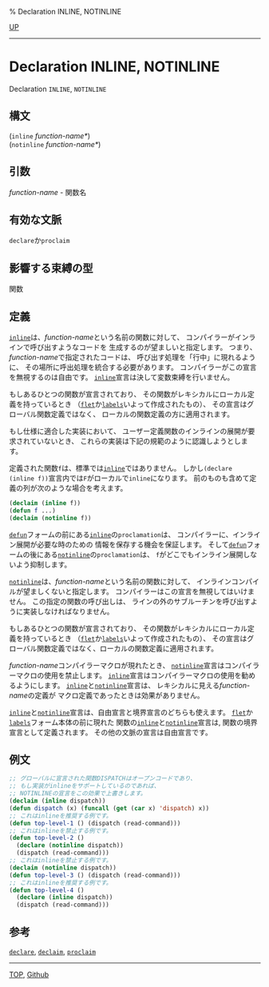 % Declaration INLINE, NOTINLINE

[UP](3.8.html)  

---

# Declaration **INLINE, NOTINLINE**


Declaration `INLINE`, `NOTINLINE`


## 構文

(`inline` *function-name\**)  
(`notinline` *function-name\**)


## 引数

*function-name* - 関数名


## 有効な文脈

`declare`か`proclaim`


## 影響する束縛の型

関数


## 定義

[`inline`](3.8.inline.html)は、*function-name*という名前の関数に対して、
コンパイラーがインラインで呼び出すようなコードを
生成するのが望ましいと指定します。
つまり、*function-name*で指定されたコードは、
呼び出す処理を「行中」に現れるように、
その場所に呼出処理を統合する必要があります。
コンパイラーがこの宣言を無視するのは自由です。
[`inline`](3.8.inline.html)宣言は決して変数束縛を行いません。

もしあるひとつの関数が宣言されており、
その関数がレキシカルにローカル定義を持っているとき
（[`flet`](5.3.flet.html)か[`labels`](5.3.flet.html)いよって作成されたもの）、
その宣言はグローバル関数定義ではなく、
ローカルの関数定義の方に適用されます。

もし仕様に適合した実装において、
ユーザー定義関数のインラインの展開が要求されていないとき、
これらの実装は下記の規範のように認識しようとします。

定義された関数`f`は、標準では[`inline`](3.8.inline.html)ではありません。
しかし`(declare (inline f))`宣言内では`F`がローカルで`inline`になります。
前のものも含めて定義の列が次のような場合を考えます。

```lisp
(declaim (inline f))
(defun f ...)
(declaim (notinline f))
```

[`defun`](5.3.defun.html)フォームの前にある[`inline`](3.8.inline.html)の`proclamation`は、
コンパイラーに、インライン展開が必要な時のための
情報を保存する機会を保証します。
そして[`defun`](5.3.defun.html)フォームの後にある[`notinline`](3.8.inline.html)の`proclamation`は、
`f`がどこでもインライン展開しないよう抑制します。

[`notinline`](3.8.inline.html)は、*function-name*という名前の関数に対して、
インラインコンパイルが望ましくないと指定します。
コンパイラーはこの宣言を無視してはいけません。
この指定の関数の呼び出しは、
ラインの外のサブルーチンを呼び出すように実装しなければなりません。

もしあるひとつの関数が宣言されており、
その関数がレキシカルにローカル定義を持っているとき
（[`flet`](5.3.flet.html)か[`labels`](5.3.flet.html)いよって作成されたもの）、
その宣言はグローバル関数定義ではなく、ローカルの関数定義に適用されます。

*function-name*コンパイラーマクロが現れたとき、
[`notinline`](3.8.inline.html)宣言はコンパイラーマクロの使用を禁止します。
[`inline`](3.8.inline.html)宣言はコンパイラーマクロの使用を勧めるようにします。
[`inline`](3.8.inline.html)と[`notinline`](3.8.inline.html)宣言は、
レキシカルに見える*function-name*の定義が
マクロ定義であったときは効果がありません。

[`inline`](3.8.inline.html)と[`notinline`](3.8.inline.html)宣言は、自由宣言と境界宣言のどちらも使えます。
[`flet`](5.3.flet.html)か[`labels`](5.3.flet.html)フォーム本体の前に現れた
関数の[`inline`](3.8.inline.html)と[`notinline`](3.8.inline.html)宣言は,
関数の境界宣言として定義されます。
その他の文脈の宣言は自由宣言です。


## 例文

```lisp
;; グローバルに宣言された関数DISPATCHはオープンコードであり、
;; もし実装がinlineをサポートしているのであれば、
;; NOTINLINEの宣言をこの効果で上書きします。
(declaim (inline dispatch))
(defun dispatch (x) (funcall (get (car x) 'dispatch) x))
;; これはinlineを推奨する例です。
(defun top-level-1 () (dispatch (read-command)))
;; これはinlineを禁止する例です。
(defun top-level-2 ()
  (declare (notinline dispatch))
  (dispatch (read-command)))
;; これはinlineを禁止する例です。
(declaim (notinline dispatch))
(defun top-level-3 () (dispatch (read-command)))
;; これはinlineを推奨する例です。
(defun top-level-4 () 
  (declare (inline dispatch))
  (dispatch (read-command)))
```


## 参考

[`declare`](3.8.declare.html),
[`declaim`](3.8.declaim.html),
[`proclaim`](3.8.proclaim.html)


---
[TOP](index.html),  [Github](https://github.com/nptcl/npt-japanese)

